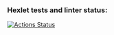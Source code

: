 ### Hexlet tests and linter status:
[![Actions Status](https://github.com/derevyankindenis/frontend-testing-react-project-lvl2/workflows/hexlet-check/badge.svg)](https://github.com/derevyankindenis/frontend-testing-react-project-lvl2/actions)
